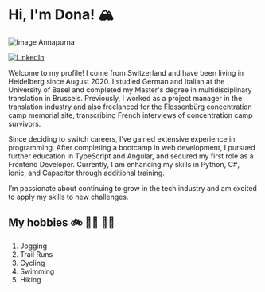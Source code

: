 # Hi, I'm Dona! :mountain_snow:

![Image Annapurna](https://nepal.de/wp-content/uploads/sites/46/2019/02/nepal-annapurna-sued-NEP_2014_1JHO_Annapurna_South-1000x636.jpg)

[![LinkedIn](https://upload.wikimedia.org/wikipedia/commons/0/01/LinkedIn_Logo_2023.svg)](https://www.linkedin.com/in/donatella-crisante-134372112/)

Welcome to my profile! I come from Switzerland and have been living in Heidelberg since August 2020. I studied German and Italian at the University of Basel and completed my Master's degree in multidisciplinary translation in Brussels. Previously, I worked as a project manager in the translation industry and also freelanced for the Flossenbürg concentration camp memorial site, transcribing French interviews of concentration camp survivors.

Since deciding to switch careers, I’ve gained extensive experience in programming. After completing a bootcamp in web development, I pursued further education in TypeScript and Angular, and secured my first role as a Frontend Developer. Currently, I am enhancing my skills in Python, C#, Ionic, and Capacitor through additional training.

I’m passionate about continuing to grow in the tech industry and am excited to apply my skills to new challenges.

## My hobbies 🚲 🏃‍♀️ 🏊‍♀️

1. Jogging
2. Trail Runs
3. Cycling
4. Swimming
5. Hiking
